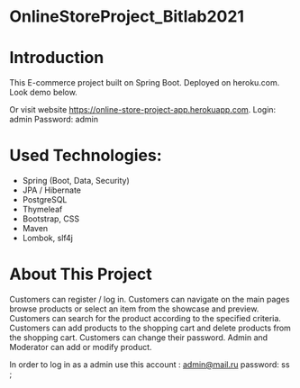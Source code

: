 # OnlineStoreProject_Bitlab2021

# Introduction

This E-commerce project built on Spring Boot.
Deployed on heroku.com.
Look demo below.

Or visit website https://online-store-project-app.herokuapp.com.
Login: admin 
Password: admin

# Used Technologies:

- Spring (Boot, Data, Security)
- JPA / Hibernate
- PostgreSQL
- Thymeleaf
- Bootstrap, CSS
- Maven
- Lombok, slf4j

# About This Project

Customers can register / log in.
Customers can navigate on the main pages browse products or select an item from the showcase and preview.
Customers can search for the product according to the specified criteria.
Customers can add products to the shopping cart and delete products from the shopping cart.
Customers can change their password.
Admin and Moderator can add or modify product.

In order to log in as a admin use this account :  admin@mail.ru    password: ss ; 



